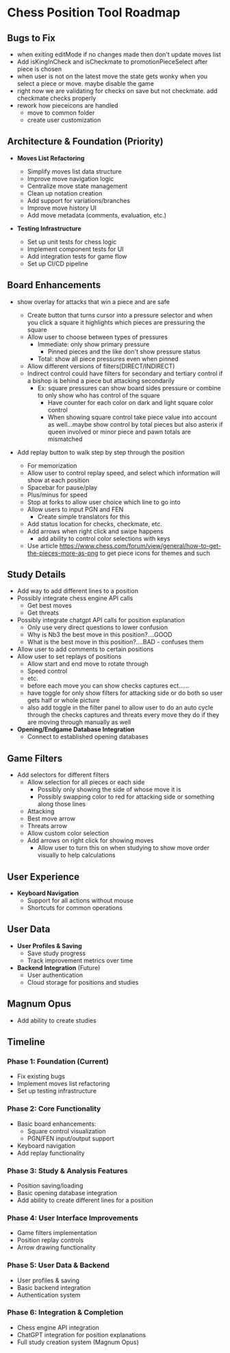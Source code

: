 # Chess Position Tool Roadmap

## Bugs to Fix

- when exiting editMode if no changes made then don't update moves list
- Add isKingInCheck and isCheckmate to promotionPieceSelect after piece is chosen
- when user is not on the latest move the state gets wonky when you select a piece or move. maybe disable the game
- right now we are validating for checks on save but not checkmate. add checkmate checks properly
- rework how pieceicons are handled
  - move to common folder
  - create user customization

## Architecture & Foundation (Priority)

- **Moves List Refactoring**

  - Simplify moves list data structure
  - Improve move navigation logic
  - Centralize move state management
  - Clean up notation creation
  - Add support for variations/branches
  - Improve move history UI
  - Add move metadata (comments, evaluation, etc.)

- **Testing Infrastructure**
  - Set up unit tests for chess logic
  - Implement component tests for UI
  - Add integration tests for game flow
  - Set up CI/CD pipeline

## Board Enhancements

- show overlay for attacks that win a piece and are safe

  - Create button that turns cursor into a pressure selector and when you click a square it highlights which pieces are pressuring the square
  - Allow user to choose between types of pressures
    - Immediate: only show primary pressure
      - Pinned pieces and the like don't show pressure status
    - Total: show all piece pressures even when pinned
  - Allow different versions of filters(DIRECT/INDIRECT)
  - Indirect control could have filters for secondary and tertiary control if a bishop is behind a piece but attacking secondarily
    - Ex: square pressures can show board sides pressure or combine to only show who has control of the square
      - Have counter for each color on dark and light square color control
      - When showing square control take piece value into account as well...maybe show control by total pieces but also asterix if queen involved or minor piece and pawn totals are mismatched

- Add replay button to walk step by step through the position
  - For memorization
  - Allow user to control replay speed, and select which information will show at each position
  - Spacebar for pause/play
  - Plus/minus for speed
  - Stop at forks to allow user choice which line to go into
  - Allow users to input PGN and FEN
    - Create simple translators for this
  - Add status location for checks, checkmate, etc.
  - Add arrows when right click and swipe happens
    - add ability to control color selections with keys
  - Use article https://www.chess.com/forum/view/general/how-to-get-the-pieces-more-as-png to get piece icons for themes and such

## Study Details

- Add way to add different lines to a position
- Possibly integrate chess engine API calls
  - Get best moves
  - Get threats
- Possibly integrate chatgpt API calls for position explanation
  - Only use very direct questions to lower confusion
  - Why is Nb3 the best move in this position?....GOOD
  - What is the best move in this position?....BAD - confuses them
- Allow user to add comments to certain positions
- Allow user to set replays of positions
  - Allow start and end move to rotate through
  - Speed control
  - etc.
  - before each move you can show checks captures ect......
  - have toggle for only show filters for attacking side or do both so user gets half or whole picture
  - also add toggle in the filter panel to allow user to do an auto cycle through the checks captures and threats
    every move they do if they are moving through manually as well
- **Opening/Endgame Database Integration**
  - Connect to established opening databases

## Game Filters

- Add selectors for different filters
  - Allow selection for all pieces or each side
    - Possibly only showing the side of whose move it is
    - Possibly swapping color to red for attacking side or something along those lines
  - Attacking
  - Best move arrow
  - Threats arrow
  - Allow custom color selection
  - Add arrows on right click for showing moves
    - Allow user to turn this on when studying to show move order visually to help calculations

## User Experience

- **Keyboard Navigation**
  - Support for all actions without mouse
  - Shortcuts for common operations

## User Data

- **User Profiles & Saving**
  - Save study progress
  - Track improvement metrics over time
- **Backend Integration** (Future)
  - User authentication
  - Cloud storage for positions and studies

## Magnum Opus

- Add ability to create studies

## Timeline

### Phase 1: Foundation (Current)

- Fix existing bugs
- Implement moves list refactoring
- Set up testing infrastructure

### Phase 2: Core Functionality

- Basic board enhancements:
  - Square control visualization
  - PGN/FEN input/output support
- Keyboard navigation
- Add replay functionality

### Phase 3: Study & Analysis Features

- Position saving/loading
- Basic opening database integration
- Add ability to create different lines for a position

### Phase 4: User Interface Improvements

- Game filters implementation
- Position replay controls
- Arrow drawing functionality

### Phase 5: User Data & Backend

- User profiles & saving
- Basic backend integration
- Authentication system

### Phase 6: Integration & Completion

- Chess engine API integration
- ChatGPT integration for position explanations
- Full study creation system (Magnum Opus)
